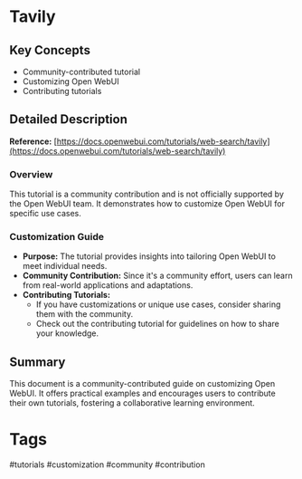 # Tavily

## Key Concepts
- Community-contributed tutorial
- Customizing Open WebUI
- Contributing tutorials

## Detailed Description

**Reference:** [https://docs.openwebui.com/tutorials/web-search/tavily](https://docs.openwebui.com/tutorials/web-search/tavily)

### Overview
This tutorial is a community contribution and is not officially supported by the Open WebUI team. It demonstrates how to customize Open WebUI for specific use cases.

### Customization Guide

- **Purpose:** The tutorial provides insights into tailoring Open WebUI to meet individual needs.
- **Community Contribution:** Since it's a community effort, users can learn from real-world applications and adaptations.
- **Contributing Tutorials:**
  - If you have customizations or unique use cases, consider sharing them with the community.
  - Check out the contributing tutorial for guidelines on how to share your knowledge.

## Summary
This document is a community-contributed guide on customizing Open WebUI. It offers practical examples and encourages users to contribute their own tutorials, fostering a collaborative learning environment.

# Tags
#tutorials #customization #community #contribution
